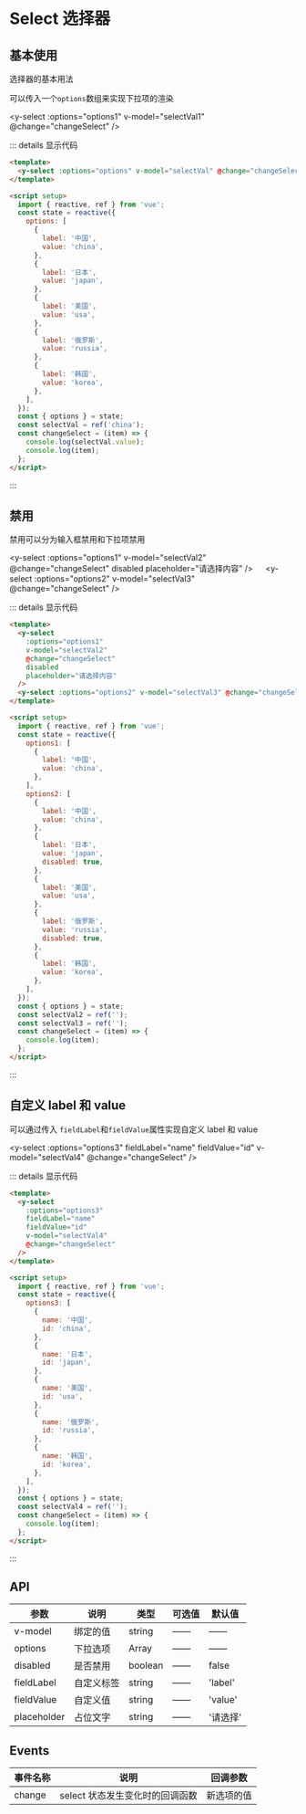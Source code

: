 # Select 选择器

## 基本使用

选择器的基本用法

可以传入一个`options`数组来实现下拉项的渲染

<y-select :options="options1" v-model="selectVal1" @change="changeSelect" />

::: details 显示代码

```html
<template>
  <y-select :options="options" v-model="selectVal" @change="changeSelect" />
</template>

<script setup>
  import { reactive, ref } from 'vue';
  const state = reactive({
    options: [
      {
        label: '中国',
        value: 'china',
      },
      {
        label: '日本',
        value: 'japan',
      },
      {
        label: '美国',
        value: 'usa',
      },
      {
        label: '俄罗斯',
        value: 'russia',
      },
      {
        label: '韩国',
        value: 'korea',
      },
    ],
  });
  const { options } = state;
  const selectVal = ref('china');
  const changeSelect = (item) => {
    console.log(selectVal.value);
    console.log(item);
  };
</script>
```

:::

## 禁用

禁用可以分为输入框禁用和下拉项禁用

<y-select :options="options1" v-model="selectVal2" @change="changeSelect" disabled placeholder="请选择内容" />
&emsp;
<y-select :options="options2" v-model="selectVal3" @change="changeSelect" />

::: details 显示代码

```html
<template>
  <y-select
    :options="options1"
    v-model="selectVal2"
    @change="changeSelect"
    disabled
    placeholder="请选择内容"
  />
  <y-select :options="options2" v-model="selectVal3" @change="changeSelect" />
</template>

<script setup>
  import { reactive, ref } from 'vue';
  const state = reactive({
    options1: [
      {
        label: '中国',
        value: 'china',
      },
    ],
    options2: [
      {
        label: '中国',
        value: 'china',
      },
      {
        label: '日本',
        value: 'japan',
        disabled: true,
      },
      {
        label: '美国',
        value: 'usa',
      },
      {
        label: '俄罗斯',
        value: 'russia',
        disabled: true,
      },
      {
        label: '韩国',
        value: 'korea',
      },
    ],
  });
  const { options } = state;
  const selectVal2 = ref('');
  const selectVal3 = ref('');
  const changeSelect = (item) => {
    console.log(item);
  };
</script>
```

:::

## 自定义 label 和 value

可以通过传入 `fieldLabel`和`fieldValue`属性实现自定义 label 和 value

<y-select :options="options3" fieldLabel="name" fieldValue="id" v-model="selectVal4" @change="changeSelect" />

::: details 显示代码

```html
<template>
  <y-select
    :options="options3"
    fieldLabel="name"
    fieldValue="id"
    v-model="selectVal4"
    @change="changeSelect"
  />
</template>

<script setup>
  import { reactive, ref } from 'vue';
  const state = reactive({
    options3: [
      {
        name: '中国',
        id: 'china',
      },
      {
        name: '日本',
        id: 'japan',
      },
      {
        name: '美国',
        id: 'usa',
      },
      {
        name: '俄罗斯',
        id: 'russia',
      },
      {
        name: '韩国',
        id: 'korea',
      },
    ],
  });
  const { options } = state;
  const selectVal4 = ref('');
  const changeSelect = (item) => {
    console.log(item);
  };
</script>
```

:::

## API

| 参数        | 说明       | 类型    | 可选值 | 默认值   |
| ----------- | ---------- | ------- | ------ | -------- |
| v-model     | 绑定的值   | string  | ——     | ——       |
| options     | 下拉选项   | Array   | ——     | ——       |
| disabled    | 是否禁用   | boolean | ——     | false    |
| fieldLabel  | 自定义标签 | string  | ——     | 'label'  |
| fieldValue  | 自定义值   | string  | ——     | 'value'  |
| placeholder | 占位文字   | string  | ——     | '请选择' |

## Events

| 事件名称 | 说明                            | 回调参数   |
| -------- | ------------------------------- | ---------- |
| change   | select 状态发生变化时的回调函数 | 新选项的值 |

<script setup>
import { reactive, ref } from "vue";
const state = reactive({
  options1: [
    {
      label: "中国",
      value: "china",
    },
    {
      label: "日本",
      value: "japan",
    },
    {
      label: "美国",
      value: "usa",
    },
    {
      label: "俄罗斯",
      value: "russia",
    },
    {
      label: "韩国",
      value: "korea",
    },
  ],
  options2: [
    {
      label: "中国",
      value: "china",
    },
    {
      label: "日本",
      value: "japan",
      disabled:true
    },
    {
      label: "美国",
      value: "usa",
    },
    {
      label: "俄罗斯",
      value: "russia",
        disabled:true
    },
    {
      label: "韩国",
      value: "korea",
    },
  ],
  options3: [
    {
      name: "中国",
      id: "china",
    },
    {
      name: "日本",
      id: "japan",
    },
    {
      name: "美国",
      id: "usa",
    },
    {
      name: "俄罗斯",
      id: "russia",
    },
    {
      name: "韩国",
      id: "korea",
    },
  ],
});
const { options1,options2,options3 } = state;
const selectVal1 = ref("china");
const selectVal2 = ref("");
const selectVal3 = ref("");
const selectVal4 = ref("");
const changeSelect = (item) => {
  console.log(item);
}
</script>

<style scope>

 .y-options-item{
   margin-top:0 !important;
 }
  </style>
